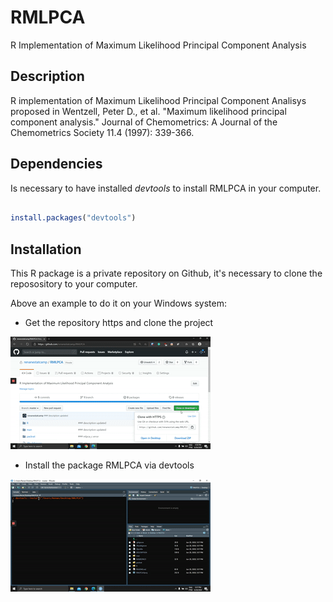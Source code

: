 # RMLPCA
R Implementation of Maximum Likelihood Principal Component Analysis

## Description

R implementation of Maximum Likelihood Principal Component Analisys
    proposed in Wentzell, Peter D., et al. "Maximum likelihood principal 
    component analysis." Journal of Chemometrics: A Journal of the Chemometrics
    Society 11.4 (1997): 339-366.

## Dependencies 

Is necessary to have installed _devtools_ to install RMLPCA in your computer.

``` R

install.packages("devtools")

```

## Installation

This R package is a private repository on Github, it's necessary to clone the reposository to your computer.

Above an example to do it on your Windows system:

* Get the repository https and clone the project 

![cloning tutorial](www\first.gif)

* Install the package RMLPCA via devtools

![installation tutorial](www\second.gif)


